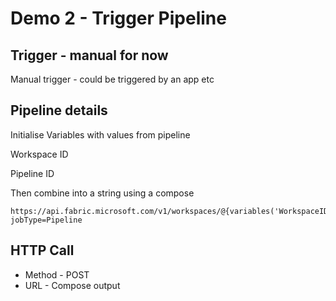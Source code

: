 # Demo 2 - Trigger Pipeline

## Trigger - manual for now

Manual trigger - could be triggered by an app etc

## Pipeline details

Initialise Variables with values from pipeline

Workspace ID

Pipeline ID

Then combine into a string using a compose

```
https://api.fabric.microsoft.com/v1/workspaces/@{variables('WorkspaceID')}/items/@{variables('PipelineID')}/jobs/instances?jobType=Pipeline
```

## HTTP Call

* Method - POST
* URL - Compose output

